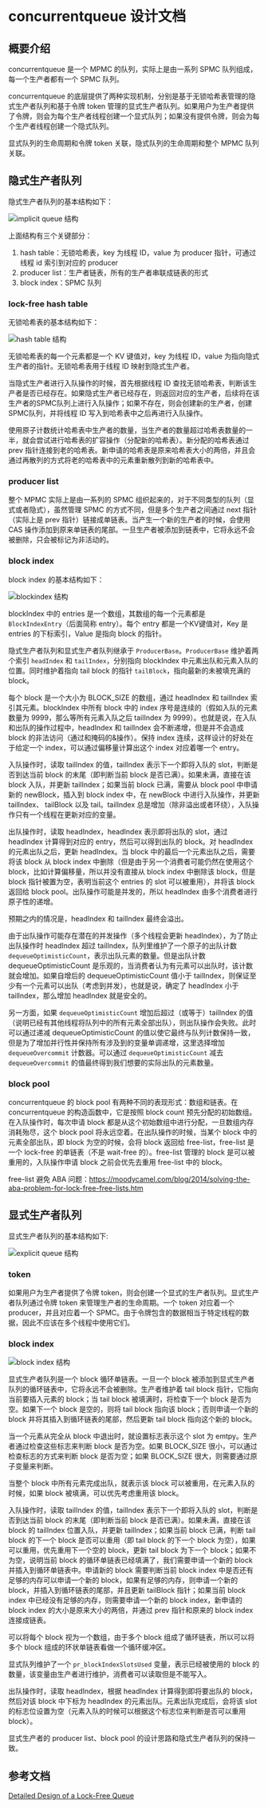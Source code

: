 # concurrentqueue 设计文档

## 概要介绍

concurrentqueue 是一个 MPMC 的队列，实际上是由一系列 SPMC 队列组成，每一个生产者都有一个 SPMC 队列。

concurrentqueue 的底层提供了两种实现机制，分别是基于无锁哈希表管理的隐式生产者队列和基于令牌 token 管理的显式生产者队列。如果用户为生产者提供了令牌，则会为每个生产者线程创建一个显式队列；如果没有提供令牌，则会为每个生产者线程创建一个隐式队列。

显式队列的生命周期和令牌 token 关联，隐式队列的生命周期和整个 MPMC 队列关联。

## 隐式生产者队列

隐式生产者队列的基本结构如下：

![implicit queue 结构](./images/mpmc-implicit-queue.png)

上面结构有三个关键部分：
1. hash table：无锁哈希表，key 为线程 ID，value 为 producer 指针，可通过线程 id 索引到对应的 producer
2. producer list：生产者链表，所有的生产者串联成链表的形式
3. block index：SPMC 队列

### lock-free hash table

无锁哈希表的基本结构如下：

![hash table 结构](./images/mpmc-hash.png)

无锁哈希表的每一个元素都是一个 KV 键值对，key 为线程 ID，value 为指向隐式生产者的指针。无锁哈希表用于线程 ID 映射到隐式生产者。

当隐式生产者进行入队操作的时候，首先根据线程 ID 查找无锁哈希表，判断该生产者是否已经存在。如果隐式生产者已经存在，则返回对应的生产者，后续将在该生产者的SPMC队列上进行入队操作；如果不存在，则会创建新的生产者，创建SPMC队列，并将线程 ID 写入到哈希表中之后再进行入队操作。

使用原子计数统计哈希表中生产者的数量，当生产者的数量超过哈希表数量的一半，就会尝试进行哈希表的扩容操作（分配新的哈希表）。新分配的哈希表通过 prev 指针连接到老的哈希表。新申请的哈希表是原来哈希表大小的两倍，并且会通过再散列的方式将老的哈希表中的元素重新散列到新的哈希表中。

### producer list

整个 MPMC 实际上是由一系列的 SPMC 组织起来的，对于不同类型的队列（显式或者隐式），虽然管理 SPMC 的方式不同，但是多个生产者之间通过 next 指针（实际上是 prev 指针）链接成单链表。当产生一个新的生产者的时候，会使用 CAS 操作添加到原来单链表的尾部。一旦生产者被添加到链表中，它将永远不会被删除，只会被标记为非活动的。

### block index

block index 的基本结构如下：

![blockindex 结构](./images/mpmc-implicit-block-index.png)

blockIndex 中的 entries 是一个数组，其数组的每一个元素都是 `BlockIndexEntry`（后面简称 entry）。每个 entry 都是一个KV键值对，Key 是 entries 的下标索引，Value 是指向 block 的指针。

隐式生产者队列和显式生产者队列继承于 `ProducerBase`。`ProducerBase` 维护着两个索引 `headIndex` 和 `tailIndex`，分别指向 blockIndex 中元素出队和元素入队的位置。同时维护着指向 tail block 的指针 `tailBlock`，指向最新的未被填充满的 block。

每个 block 是一个大小为 BLOCK_SIZE 的数组，通过 headIndex 和 tailIndex 索引其元素。blockIndex 中所有 block 中的 index 序号是连续的（假如入队的元素数量为 9999，那么等所有元素入队之后 tailIndex 为 9999）。也就是说，在入队和出队的操作过程中，headIndex 和 tailIndex 会不断递增，但是并不会造成 block 的非法访问（通过和掩码的&操作）。保持 index 连续，这样设计的好处在于给定一个 index，可以通过偏移量计算出这个 index 对应着哪一个 entry。

入队操作时，读取 tailIndex 的值，tailIndex 表示下一个即将入队的 slot，判断是否到达当前 block 的末尾（即判断当前 block 是否已满）。如果未满，直接在该 block 入队，并更新 tailIndex；如果当前 block 已满，需要从 block pool 中申请新的 newBlock，插入到 block index 中，在 newBlock 中进行入队操作，并更新 tailIndex、 tailBlock 以及 tail。tailIndex 总是增加（除非溢出或者环绕），入队操作只有一个线程在更新对应的变量。

出队操作时，读取 headIndex，headIndex 表示即将出队的 slot，通过 headIndex 计算得到对应的 entry，然后可以得到出队的 block。对 headIndex 的元素出队之后，更新 headIndex。当 block 中的最后一个元素出队之后，需要将该 block 从 block index 中删除（但是由于另一个消费者可能仍然在使用这个 block，比如计算偏移量，所以并没有直接从 block index 中删除该 block，但是 block 指针被置为空，表明当前这个 entries 的 slot 可以被重用），并将该 block 返回给 block pool。出队操作可能是并发的，所以 headIndex 由多个消费者进行原子性的递增。

预期之内的情况是，headIndex 和 tailIndex 最终会溢出。

由于出队操作可能存在潜在的并发操作（多个线程会更新 headIndex），为了防止出队操作时 headIndex 超过 tailIndex，队列里维护了一个原子的出队计数 `dequeueOptimisticCount`，表示出队元素的数量。但是出队计数 dequeueOptimisticCount 是乐观的，当消费者认为有元素可以出队时，该计数就会增加。如果自增后的 dequeueOptimisticCount 值小于 tailIndex，则保证至少有一个元素可以出队（考虑到并发），也就是说，确定了 headIndex 小于 tailIndex，那么增加 headIndex 就是安全的。

另一方面，如果 `dequeueOptimisticCount` 增加后超过（或等于）tailIndex 的值（说明已经有其他线程将队列中的所有元素全部出队），则出队操作会失败。此时可以通过递减 dequeueOptimisticCount 的值以使它最终与队列计数保持一致，但是为了增加并行性并保持所有涉及到的变量单调递增，这里选择增加 `dequeueOvercommit` 计数器。可以通过 `dequeueOptimisticCount` 减去 `dequeueOvercommit` 的值最终得到我们想要的实际出队的元素数量。

### block pool

concurrentqueue 的 block pool 有两种不同的表现形式：数组和链表。在 concurrentqueue 的构造函数中，它是按照 block count 预先分配的初始数组。在入队操作时，每次申请 block 都是从这个初始数组中进行分配，一旦数组内存消耗殆尽，这个 block pool 将永远空着。在出队操作的时候，当某个 block 中的元素全部出队，即 block 为空的时候，会将 block 返回给 free-list，free-list 是一个 lock-free 的单链表（不是 wait-free 的）。free-list 管理的 block 是可以被重用的，入队操作申请 block 之前会优先去重用 free-list 中的 block。

free-list 避免 ABA 问题：https://moodycamel.com/blog/2014/solving-the-aba-problem-for-lock-free-free-lists.htm

## 显式生产者队列

显式生产者队列的基本结构如下:

![explicit queue 结构](./images/mpmc-explicit-queue.png)

### token

如果用户为生产者提供了令牌 token，则会创建一个显式的生产者队列。显式生产者队列通过令牌 token 来管理生产者的生命周期。一个 token 对应着一个 producer，并且对应着一个 SPMC。由于令牌包含的数据相当于特定线程的数据，因此不应该在多个线程中使用它们。

### block index

![block index 结构](./images/mpmc-explicit-block-index.png)

显式生产者队列是一个 block 循环单链表。一旦一个 block 被添加到显式生产者队列的循环链表中，它将永远不会被删除。生产者维护着 tail block 指针，它指向当前要插入元素的 block；当 tail block 被填满时，将检查下一个 block 是否为空。如果下一个 block 是空的，则将 tail block 指向该 block；否则申请一个新的 block 并将其插入到循环链表的尾部，然后更新 tail block 指向这个新的 block。

当一个元素从完全从 block 中退出时，就设置标志表示这个 slot 为 emtpy。生产者通过检查这些标志来判断 block 是否为空。如果 BLOCK_SIZE 很小，可以通过检查标志的方式来判断 block 是否为空；如果 BLOCK_SIZE 很大，则需要通过原子变量来判断。

当整个 block 中所有元素完成出队，就表示该 block 可以被重用，在元素入队的时候，如果 block 被填满，可以优先考虑重用该 block。

入队操作时，读取 tailIndex 的值，tailIndex 表示下一个即将入队的 slot，判断是否到达当前 block 的末尾（即判断当前 block 是否已满）。如果未满，直接在该 block 的 tailIndex 位置入队，并更新 tailIndex；如果当前 block 已满，判断 tail block 的下一个 block 是否可以重用（即 tail block 的下一个 block 为空），如果可以重用，优先重用下一个空的 block，更新 tail block 为下一个 block；如果不为空，说明当前 block 的循环单链表已经填满了，我们需要申请一个新的 block 并插入到循环单链表中。申请新的 block 需要判断当前 block index 中是否还有足够的内存可以申请一个新的 block，如果有足够的内存，则申请一个新的 block，并插入到循环链表的尾部，并且更新 tailBlock 指针；如果当前 block index 中已经没有足够的内存，则需要申请一个新的 block index，新申请的 block index 的大小是原来大小的两倍，并通过 prev 指针和原来的 block index 连接成链表。

可以将每个 block 视为一个数组，由于多个 block 组成了循环链表，所以可以将多个 block 组成的环状单链表看做一个循环缓冲区。

显式队列维护了一个 `pr_blockIndexSlotsUsed` 变量，表示已经被使用的 block 的数量，该变量由生产者进行维护，消费者可以读取但是不能写入。

出队操作时，读取 headIndex，根据 headIndex 计算得到即将要出队的 block，然后对该 block 中下标为 headIndex 的元素出队。元素出队完成后，会将该 slot 的标志位设置为空（元素入队的时候可以根据这个标志位来判断是否可以重用 block）。

显式生产者的 producer list、block pool 的设计思路和隐式生产者队列的保持一致。

## 参考文档

[Detailed Design of a Lock-Free Queue](https://moodycamel.com/blog/2014/detailed-design-of-a-lock-free-queue.htm)